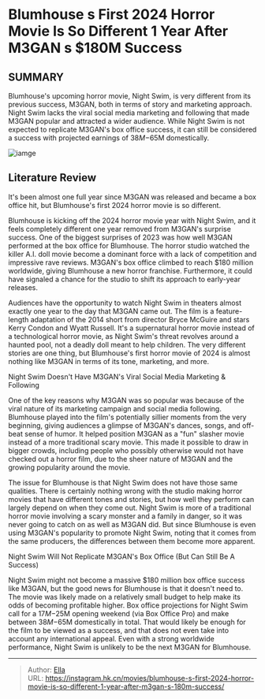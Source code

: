 # Blumhouse s First 2024 Horror Movie Is So Different 1 Year After M3GAN s $180M Success


## SUMMARY 



  Blumhouse&#39;s upcoming horror movie, Night Swim, is very different from its previous success, M3GAN, both in terms of story and marketing approach.   Night Swim lacks the viral social media marketing and following that made M3GAN popular and attracted a wider audience.   While Night Swim is not expected to replicate M3GAN&#39;s box office success, it can still be considered a success with projected earnings of $38M-$65M domestically.  

![iamge](https://static1.srcdn.com/wordpress/wp-content/uploads/wm/2024/01/m3gan-night-swim.jpg)

## Literature Review

It&#39;s been almost one full year since M3GAN was released and became a box office hit, but Blumhouse&#39;s first 2024 horror movie is so different.




Blumhouse is kicking off the 2024 horror movie year with Night Swim, and it feels completely different one year removed from M3GAN&#39;s surprise success. One of the biggest surprises of 2023 was how well M3GAN performed at the box office for Blumhouse. The horror studio watched the killer A.I. doll movie become a dominant force with a lack of competition and impressive rave reviews. M3GAN&#39;s box office climbed to reach $180 million worldwide, giving Blumhouse a new horror franchise. Furthermore, it could have signaled a chance for the studio to shift its approach to early-year releases.




Audiences have the opportunity to watch Night Swim in theaters almost exactly one year to the day that M3GAN came out. The film is a feature-length adaptation of the 2014 short from director Bryce McGuire and stars Kerry Condon and Wyatt Russell. It&#39;s a supernatural horror movie instead of a technological horror movie, as Night Swim&#39;s threat revolves around a haunted pool, not a deadly doll meant to help children. The very different stories are one thing, but Blumhouse&#39;s first horror movie of 2024 is almost nothing like M3GAN in terms of its tone, marketing, and more.


 Night Swim Doesn&#39;t Have M3GAN&#39;s Viral Social Media Marketing &amp; Following 
          

One of the key reasons why M3GAN was so popular was because of the viral nature of its marketing campaign and social media following. Blumhouse played into the film&#39;s potentially sillier moments from the very beginning, giving audiences a glimpse of M3GAN&#39;s dances, songs, and off-beat sense of humor. It helped position M3GAN as a &#34;fun&#34; slasher movie instead of a more traditional scary movie. This made it possible to draw in bigger crowds, including people who possibly otherwise would not have checked out a horror film, due to the sheer nature of M3GAN and the growing popularity around the movie.





 

The issue for Blumhouse is that Night Swim does not have those same qualities. There is certainly nothing wrong with the studio making horror movies that have different tones and stories, but how well they perform can largely depend on when they come out. Night Swim is more of a traditional horror movie involving a scary monster and a family in danger, so it was never going to catch on as well as M3GAN did. But since Blumhouse is even using M3GAN&#39;s popularity to promote Night Swim, noting that it comes from the same producers, the differences between them become more apparent.



 Night Swim Will Not Replicate M3GAN&#39;s Box Office (But Can Still Be A Success) 
          




Night Swim might not become a massive $180 million box office success like M3GAN, but the good news for Blumhouse is that it doesn&#39;t need to. The movie was likely made on a relatively small budget to help make its odds of becoming profitable higher. Box office projections for Night Swim call for a $17M-$25M opening weekend (via Box Office Pro) and make between $38M-$65M domestically in total. That would likely be enough for the film to be viewed as a success, and that does not even take into account any international appeal. Even with a strong worldwide performance, Night Swim is unlikely to be the next M3GAN for Blumhouse.



---

> Author: [Ella](https://instagram.hk.cn/)  
> URL: https://instagram.hk.cn/movies/blumhouse-s-first-2024-horror-movie-is-so-different-1-year-after-m3gan-s-180m-success/  

